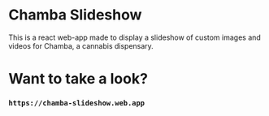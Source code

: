 # Chamba Slideshow

This is a react web-app made to display a slideshow of custom images and videos for Chamba, a cannabis dispensary. 

# Want to take a look?
### `https://chamba-slideshow.web.app`
